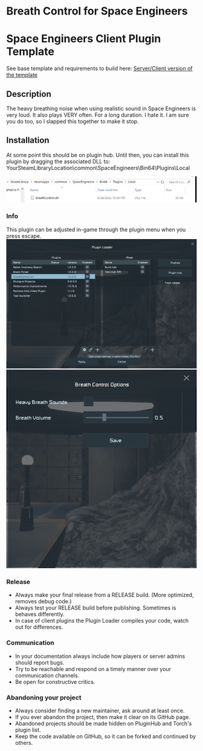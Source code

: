 # Breath Control for Space Engineers
# Space Engineers Client Plugin Template

See base template and requirements to build here:
[Server/Client version of the template](https://github.com/sepluginloader/PluginTemplate)

## Description

The heavy breathing noise when using realistic sound in Space Engineers is very loud. It also plays VERY often. For a long duration.
I hate it. I am sure you do too, so I slapped this together to make it stop.

## Installation

At some point this should be on plugin hub. Until then, you can install this plugin by dragging the associated DLL to:
YourSteamLibraryLocation\common\SpaceEngineers\Bin64\Plugins\Local

![File location](where_to_put.png)

### Info

This plugin can be adjusted in-game through the plugin menu when you press escape.
![Config screen](config_screen.png)
![Plugin Menu](menu_preview.png)

### Release

- Always make your final release from a RELEASE build. (More optimized, removes debug code.)
- Always test your RELEASE build before publishing. Sometimes is behaves differently.
- In case of client plugins the Plugin Loader compiles your code, watch out for differences.

### Communication

- In your documentation always include how players or server admins should report bugs.
- Try to be reachable and respond on a timely manner over your communication channels.
- Be open for constructive critics.

### Abandoning your project

- Always consider finding a new maintainer, ask around at least once.
- If you ever abandon the project, then make it clear on its GitHub page.
- Abandoned projects should be made hidden on PluginHub and Torch's plugin list.
- Keep the code available on GitHub, so it can be forked and continued by others.
